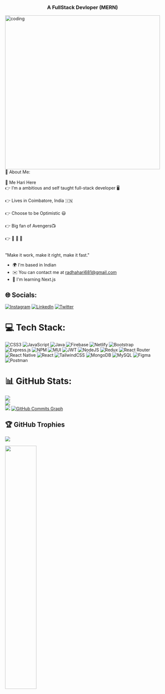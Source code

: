 <div>
  <h3 align="center">A FullStack Devloper (MERN)</h3>
<img align="center" alt="coding" width="100%" height="500px" src="https://www.wingstechsolutions.com/wp-content/uploads/2022/03/full-stack-development.gif"></img>
💫 About Me:
<br></br>
🥳 Me Hari Here<br>👉 I’m a ambitious and self taught full-stack developer 🖥️<br><br>👉 Lives in Coimbatore, India 🇮🇳<br><br>👉 Choose to be Optimistic 😃<br><br>👉 Big fan of Avengers📺<br><br>👉 🏏   🏸     🍕<br><br>

"Make it work, make it right, make it fast."

* 🌍  I'm based in Indian
* ✉️  You can contact me at [radhahari681@gmail.com](mailto:radhahari681@gmail.com)
* 🧠  I'm learning Next.js


## 🌐 Socials:
[![Instagram](https://img.shields.io/badge/Instagram-%23E4405F.svg?logo=Instagram&logoColor=white)](https://instagram.com/r.a.d.h.a_h.a.r.i_7) [![LinkedIn](https://img.shields.io/badge/LinkedIn-%230077B5.svg?logo=linkedin&logoColor=white)](https://linkedin.com/in/hari-radha-a15b13250) [![Twitter](https://img.shields.io/badge/Twitter-%231DA1F2.svg?logo=Twitter&logoColor=white)](https://twitter.com/chiku_hari) 

# 💻 Tech Stack:
![CSS3](https://img.shields.io/badge/css3-%231572B6.svg?style=for-the-badge&logo=css3&logoColor=white) ![JavaScript](https://img.shields.io/badge/javascript-%23323330.svg?style=for-the-badge&logo=javascript&logoColor=%23F7DF1E) ![Java](https://img.shields.io/badge/java-%23ED8B00.svg?style=for-the-badge&logo=java&logoColor=white) ![Firebase](https://img.shields.io/badge/firebase-%23039BE5.svg?style=for-the-badge&logo=firebase) ![Netlify](https://img.shields.io/badge/netlify-%23000000.svg?style=for-the-badge&logo=netlify&logoColor=#00C7B7) ![Bootstrap](https://img.shields.io/badge/bootstrap-%23563D7C.svg?style=for-the-badge&logo=bootstrap&logoColor=white) ![Express.js](https://img.shields.io/badge/express.js-%23404d59.svg?style=for-the-badge&logo=express&logoColor=%2361DAFB) ![NPM](https://img.shields.io/badge/NPM-%23000000.svg?style=for-the-badge&logo=npm&logoColor=white) ![MUI](https://img.shields.io/badge/MUI-%230081CB.svg?style=for-the-badge&logo=material-ui&logoColor=white) ![JWT](https://img.shields.io/badge/JWT-black?style=for-the-badge&logo=JSON%20web%20tokens) ![NodeJS](https://img.shields.io/badge/node.js-6DA55F?style=for-the-badge&logo=node.js&logoColor=white) ![Redux](https://img.shields.io/badge/redux-%23593d88.svg?style=for-the-badge&logo=redux&logoColor=white) ![React Router](https://img.shields.io/badge/React_Router-CA4245?style=for-the-badge&logo=react-router&logoColor=white) ![React Native](https://img.shields.io/badge/react_native-%2320232a.svg?style=for-the-badge&logo=react&logoColor=%2361DAFB) ![React](https://img.shields.io/badge/react-%2320232a.svg?style=for-the-badge&logo=react&logoColor=%2361DAFB) ![TailwindCSS](https://img.shields.io/badge/tailwindcss-%2338B2AC.svg?style=for-the-badge&logo=tailwind-css&logoColor=white) ![MongoDB](https://img.shields.io/badge/MongoDB-%234ea94b.svg?style=for-the-badge&logo=mongodb&logoColor=white) ![MySQL](https://img.shields.io/badge/mysql-%2300f.svg?style=for-the-badge&logo=mysql&logoColor=white) 	![Figma](https://img.shields.io/badge/figma-%23F24E1E.svg?style=for-the-badge&logo=figma&logoColor=white) ![Postman](https://img.shields.io/badge/Postman-FF6C37?style=for-the-badge&logo=postman&logoColor=white)
# 📊 GitHub Stats:
![](https://github-readme-stats.vercel.app/api?username=Hari1538radha&theme=blue-green&hide_border=false&include_all_commits=true&count_private=false)<br/>
![](https://github-readme-streak-stats.herokuapp.com/?user=Hari1538radha&theme=blue-green&hide_border=false)<br/>
![](https://github-readme-stats.vercel.app/api/top-langs/?username=Hari1538radha&theme=blue-green&hide_border=false&include_all_commits=true&count_private=false&layout=compact)
<a href="http://www.github.com/Hari1538radha"><img src="https://activity-graph.herokuapp.com/graph?username=Hari1538radha&bg_color=22272e&color=22c55e&line=ec4899&point=22c55e&area_color=22272e&area=true&hide_border=true&custom_title=GitHub%20Commits%20Graph" alt="GitHub Commits Graph" /></a>
## 🏆 GitHub Trophies
![](https://github-profile-trophy.vercel.app/?username=Hari1538radha&theme=discord&no-frame=true&no-bg=false&margin-w=4)
<div width="100%" align="center"><a href="https://github.com/Hari1538radha/Academy" align="left"><img align="left" width="45%" src="https://github-readme-stats.vercel.app/api/pin/?username=Hari1538radha&repo=Academy&title_color=f97316&text_color=22c55e&icon_color=ec4899&bg_color=22272e&hide_border=true&locale=en" /></a></div><br /><br /><br /><br /><br /><br /><br />

</div>
